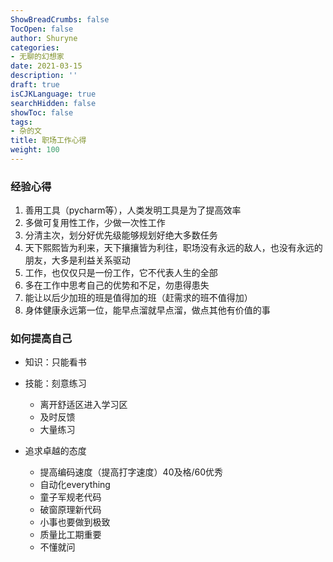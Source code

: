 ```yaml
---
ShowBreadCrumbs: false
TocOpen: false
author: Shuryne
categories:
- 无聊的幻想家
date: 2021-03-15
description: ''
draft: true
isCJKLanguage: true
searchHidden: false
showToc: false
tags:
- 杂的文
title: 职场工作心得
weight: 100
---
```


### 经验心得

1. 善用工具（pycharm等），人类发明工具是为了提高效率
1. 多做可复用性工作，少做一次性工作
1. 分清主次，划分好优先级能够规划好绝大多数任务
1. 天下熙熙皆为利来，天下攘攘皆为利往，职场没有永远的敌人，也没有永远的朋友，大多是利益关系驱动
1. 工作，也仅仅只是一份工作，它不代表人生的全部
1. 多在工作中思考自己的优势和不足，勿患得患失
1. 能让以后少加班的班是值得加的班（赶需求的班不值得加）
1. 身体健康永远第一位，能早点溜就早点溜，做点其他有价值的事



### 如何提高自己

* 知识：只能看书

* 技能：刻意练习
  * 离开舒适区进入学习区
  * 及时反馈
  * 大量练习

* 追求卓越的态度
  * 提高编码速度（提高打字速度）40及格/60优秀 
  * 自动化everything
  * 童子军规老代码
  * 破窗原理新代码 
  * 小事也要做到极致 
  * 质量比工期重要 
  * 不懂就问